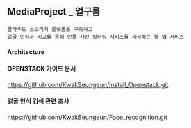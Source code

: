 ## MediaProject _ 얼구름

```
클라우드 스토리지 플랫폼을 구축하고
얼굴 인식과 비교를 통해 인물 사진 필터링 서비스를 제공하는 웹 앱 서비스 
```

#### Architecture



#### OPENSTACK 가이드 문서

https://github.com/KwakSeungeun/Install_Openstack.git 

#### 얼굴 인식 검색 관련 조사

https://github.com/KwakSeungeun/Face_recognition.git 


